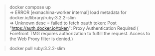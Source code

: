 > docker compose up <br>
=> ERROR [exmachina-worker internal] load metadata for docker.io/library/ruby:3.2.2-slim<br>
=> Unknown desc = failed to fetch oauth token: Post "https://auth.docker.io/token": Proxy Authentication Required ( Forefront TMG requires authorization to fulfill the request. Access to the Web Proxy filter is denied.)

> docker pull ruby:3.2.2-slim
